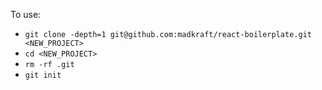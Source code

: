 To use:

- `git clone -depth=1 git@github.com:madkraft/react-boilerplate.git <NEW_PROJECT>`
- `cd <NEW_PROJECT>`
- `rm -rf .git`
- `git init`
